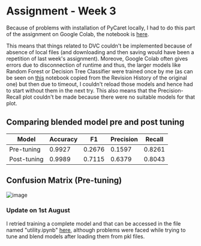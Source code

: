 # Assignment - Week 3

Because of problems with installation of PyCaret locally, I had to do this part of the assignment on Google Colab, the notebook is [here](https://colab.research.google.com/drive/1xDBiRS_HhtsAxh4rO3vc6h_3h-84F6EP?usp=sharing).

This means that things related to DVC couldn't be implemented because of absence of local files (and downloading and then saving would have been a repetition of last week's assignment). Moreove, Google Colab often gives errors due to disconnection of runtime and thus, the larger models like Random Forest or Decision Tree Classifier were trained once by me (as can be seen on [this](https://colab.research.google.com/drive/1zstPElSVuRLtLjy-rzaHumvjvnw7m1Gu?usp=sharing) notebook copied from the Revision History of the original one) but then due to timeout, I couldn't reload those models and hence had to start without them in the next try. This also means that the Precision-Recall plot couldn't be made because there were no suitable models for that plot.

## Comparing blended model pre and post tuning

| Model       | Accuracy | F1      | Precision | Recall |
|-------------|----------|---------|-----------|--------|
| Pre-tuning  | 0.9927   | 0.2676  |   0.1597  | 0.8261 |
| Post-tuning | 0.9989   | 0.7115  |   0.6379  | 0.8043 |

## Confusion Matrix (Pre-tuning)
![image](https://user-images.githubusercontent.com/74496363/126691246-d9ef5af6-1933-47da-ac89-a4398d715bbe.png)


### Update on 1st August
I retried training a complete model and that can be accessed in the file named "utility.ipynb" [here](https://github.com/scimaths/MLOps_Assignment/tree/pycaret_expt_3), although problems were faced while trying to tune and blend models after loading them from pkl files.
